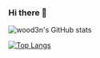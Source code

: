 ### Hi there 👋

![wood3n's GitHub stats](https://github-readme-stats.vercel.app/api?username=wood3n&hide=stars,prs&theme=radical)

[![Top Langs](https://github-readme-stats.vercel.app/api/top-langs/?username=wood3n&layout=compact&theme=radical)](https://github.com/wood3n/github-readme-stats)
